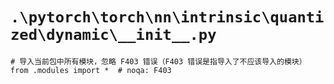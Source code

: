 # `.\pytorch\torch\nn\intrinsic\quantized\dynamic\__init__.py`

```
# 导入当前包中所有模块，忽略 F403 错误（F403 错误是指导入了不应该导入的模块）
from .modules import *  # noqa: F403
```